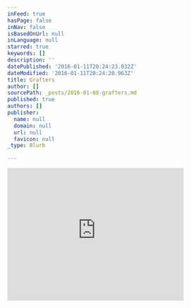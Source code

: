```yaml
---
inFeed: true
hasPage: false
inNav: false
isBasedOnUrl: null
inLanguage: null
starred: true
keywords: []
description: ''
datePublished: '2016-01-11T20:24:23.032Z'
dateModified: '2016-01-11T20:24:20.963Z'
title: Grafters
author: []
sourcePath: _posts/2016-01-08-grafters.md
published: true
authors: []
publisher:
  name: null
  domain: null
  url: null
  favicon: null
_type: Blurb

---
```

<iframe src="https://player.vimeo.com/video/98220579?autoplay=1&amp;color=267ced&amp;byline=0&amp;portrait=0" width="400" height="300" frameborder="0" webkitallowfullscreen="webkitallowfullscreen" mozallowfullscreen="mozallowfullscreen" allowfullscreen="allowfullscreen" style=""></iframe>